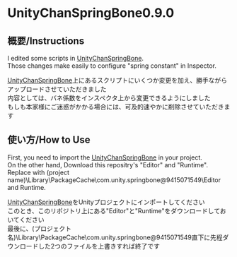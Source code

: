 # UnityChanSpringBone0.9.0
## 概要/Instructions
I edited some scripts in [UnityChanSpringBone](https://github.com/unity3d-jp/UnityChanSpringBone).<br>
Those changes make easily to configure "spring constant" in Inspector.

[UnityChanSpringBone](https://github.com/unity3d-jp/UnityChanSpringBone)上にあるスクリプトにいくつか変更を加え、勝手ながらアップロードさせていただきました<br>
内容としては、バネ係数をインスペクタ上から変更できるようにしました<br>
もしも本家様にご迷惑がかかる場合には、可及的速やかに削除させていただきます

## 使い方/How to Use
First, you need to import the [UnityChanSpringBone](https://github.com/unity3d-jp/UnityChanSpringBone) in your project.<br>
On the other hand, Download this repositry's "Editor" and "Runtime".<br>
Replace with (project name)\Library\PackageCache\com.unity.springbone@9415071549\Editor and Runtime.

[UnityChanSpringBone](https://github.com/unity3d-jp/UnityChanSpringBone)をUnityプロジェクトにインポートしてください<br>
このとき、このリポジトリ上にある"Editor"と"Runtime"をダウンロードしておいてください<br>
最後に、(プロジェクト名)\Library\PackageCache\com.unity.springbone@9415071549直下に先程ダウンロードした2つのファイルを上書きすれば終了です
